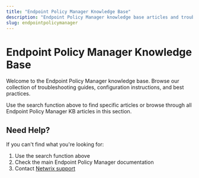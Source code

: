 ```yaml
---
title: "Endpoint Policy Manager Knowledge Base"
description: "Endpoint Policy Manager knowledge base articles and troubleshooting guides"
slug: endpointpolicymanager
---
```


# Endpoint Policy Manager Knowledge Base

Welcome to the Endpoint Policy Manager knowledge base. Browse our collection of troubleshooting guides, configuration instructions, and best practices.

Use the search function above to find specific articles or browse through all Endpoint Policy Manager KB articles in this section.

## Need Help?

If you can't find what you're looking for:
1. Use the search function above
2. Check the main Endpoint Policy Manager documentation
3. Contact [Netwrix support](https://www.netwrix.com/support.html)